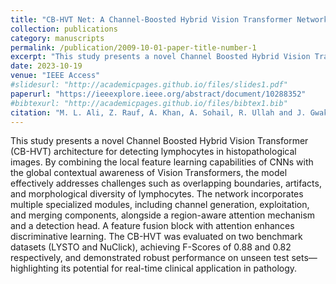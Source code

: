 ```yaml
---
title: "CB-HVT Net: A Channel-Boosted Hybrid Vision Transformer Network for Lymphocyte Detection in Histopathological Images"
collection: publications
category: manuscripts
permalink: /publication/2009-10-01-paper-title-number-1
excerpt: "This study presents a novel Channel Boosted Hybrid Vision Transformer (CB-HVT) architecture for detecting lymphocytes in histopathological images. By combining the local feature learning capabilities of CNNs with the global contextual awareness of Vision Transformers, the model effectively addresses challenges such as overlapping boundaries, artifacts, and morphological diversity of lymphocytes. The network incorporates multiple specialized modules, including channel generation, exploitation, and merging components, alongside a region-aware attention mechanism and a detection head. A feature fusion block with attention enhances discriminative learning. The CB-HVT was evaluated on two benchmark datasets (LYSTO and NuClick), achieving F-Scores of 0.88 and 0.82 respectively, and demonstrated robust performance on unseen test sets—highlighting its potential for real-time clinical application in pathology."
date: 2023-10-19
venue: "IEEE Access"
#slidesurl: "http://academicpages.github.io/files/slides1.pdf"
paperurl: "https://ieeexplore.ieee.org/abstract/document/10288352"
#bibtexurl: "http://academicpages.github.io/files/bibtex1.bib"
citation: "M. L. Ali, Z. Rauf, A. Khan, A. Sohail, R. Ullah and J. Gwak, \"CB-HVT Net: A Channel-Boosted Hybrid Vision Transformer Network for Lymphocyte Detection in Histopathological Images,\" in IEEE Access, vol. 11, pp. 115740-115750, 2023, doi: 10.1109/ACCESS.2023.3324383"
---
```

This study presents a novel Channel Boosted Hybrid Vision Transformer (CB-HVT) architecture for detecting lymphocytes in histopathological images. By combining the local feature learning capabilities of CNNs with the global contextual awareness of Vision Transformers, the model effectively addresses challenges such as overlapping boundaries, artifacts, and morphological diversity of lymphocytes. The network incorporates multiple specialized modules, including channel generation, exploitation, and merging components, alongside a region-aware attention mechanism and a detection head. A feature fusion block with attention enhances discriminative learning. The CB-HVT was evaluated on two benchmark datasets (LYSTO and NuClick), achieving F-Scores of 0.88 and 0.82 respectively, and demonstrated robust performance on unseen test sets—highlighting its potential for real-time clinical application in pathology.
